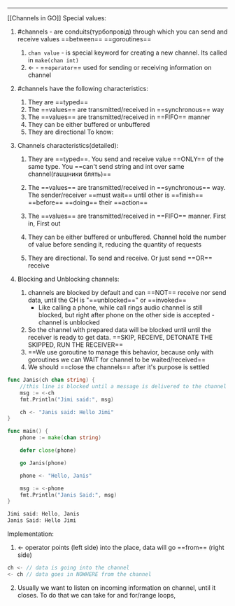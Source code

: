 ***
[[Channels in GO]]
Special values:
1. #channels - are conduits(турбопровід) through which you can send and receive values ==between== ==goroutines== 
	1. `chan value` - is special keyword for creating a new channel. Its called in `make(chan int)`
	2. <- - ==`operator`== used for sending or receiving information on channel 
2. #channels have the following characteristics:
	1. They are ==typed== 
	2. The ==values== are transmitted/received in ==synchronous== way
	3. The ==values== are transmitted/received in ==FIFO== manner
	4. They can be either buffered or unbuffered 
	5. They are directional 
To know:

1. Channels characteristics(detailed):
	1. They are ==typed==. You send and receive value ==ONLY== of the same type. You ==can't send string and int over same channel(гаuшники блять)== 
	
	2. The ==values== are transmitted/received in ==synchronous== way. The sender/receiver ==must wait== until other is ==finish== ==before== ==doing== their ==action==
	
	3. The ==values== are transmitted/received in ==FIFO== manner. First in, First out
	
	4. They can be either buffered or unbuffered. Channel hold the number of value before sending it, reducing the quantity of requests 
	
	5. They are directional. To send and receive. Or just send ==OR== receive 

2. Blocking and Unblocking channels:
	1. channels are blocked by default and can ==NOT== receive nor send data, until the CH is "==unblocked==" or ==invoked==
		- Like calling a phone, while call rings audio channel is still blocked, but right after phone on the other side is accepted - channel is unblocked 
	2. So the channel with prepared data will be blocked until until the receiver is ready to get data. ==SKIP, RECEIVE, DETONATE THE SKIPPED, RUN THE RECEIVER== 
	3. ==We use goroutine to manage this behavior, because only with goroutines we can WAIT for channel to be waited/received== 
	4. We should ==close the channels== after it's purpose is settled 
```go 
func Janis(ch chan string) {
	//this line is blocked until a message is delivered to the channel
	msg := <-ch
	fmt.Println("Jimi said:", msg)

	ch <- "Janis said: Hello Jimi"
}

func main() {
	phone := make(chan string)

	defer close(phone)

	go Janis(phone)

	phone <- "Hello, Janis"

	msg := <-phone
	fmt.Println("Janis Said:", msg)
}

Jimi said: Hello, Janis
Janis Said: Hello Jimi
```

Implementation:
1. <- operator points (left side) into the place, data will go ==from== (right side) 
```go
ch <- // data is going into the channel 
<- ch // data goes in NOWHERE from the channel 
```
2. Usually we want to listen on incoming information on channel, until it closes. To do that we can take for and for/range loops, 